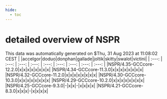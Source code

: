 ```yaml
---
hide:
  - toc
---
```


detailed overview of NSPR
=========================


This data was automatically generated on $Thu, 31 Aug 2023 at 11:08:02 CEST
| |accelgor|doduo|donphan|gallade|joltik|skitty|swalot|victini|
| :---: | :---: | :---: | :---: | :---: | :---: | :---: | :---: | :---: |
|NSPR/4.35-GCCcore-12.2.0|x|x|x|x|x|x|x|x|
|NSPR/4.34-GCCcore-11.3.0|x|x|x|x|x|x|x|x|
|NSPR/4.32-GCCcore-11.2.0|x|x|x|x|x|x|x|x|
|NSPR/4.30-GCCcore-10.3.0|x|x|x|x|x|x|x|x|
|NSPR/4.29-GCCcore-10.2.0|x|x|x|x|x|x|x|x|
|NSPR/4.25-GCCcore-9.3.0|-|x|x|-|x|x|x|x|
|NSPR/4.21-GCCcore-8.3.0|x|x|x|-|x|x|x|x|

